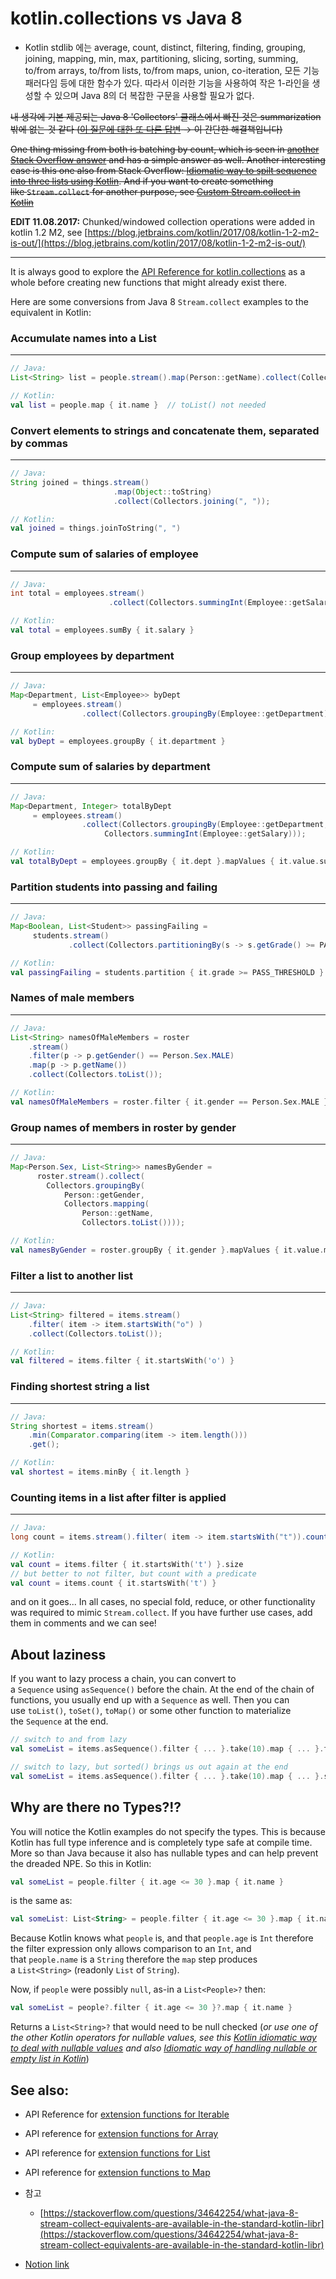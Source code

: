 # kotlin.collections vs Java 8

- Kotlin stdlib 에는 average, count, distinct, filtering, finding, grouping, joining, mapping, min, max, partitioning, slicing, sorting, summing, to/from arrays, to/from lists, to/from maps, union, co-iteration, 모든 기능 패러다임 등에 대한 함수가 있다. 따라서 이러한 기능을 사용하여 작은 1-라인을 생성할 수 있으며 Java 8의 더 복잡한 구문을 사용할 필요가 없다.

~~내 생각에 기본 제공되는 Java 8 'Collectors' 클래스에서 빠진 것은 summarization 밖에 없는 것 같다 ([이 질문에 대한 또 다른 답변](https://stackoverflow.com/a/34661483/3679676) → 이 간단한 해결책입니다)~~

~~One thing missing from both is batching by count, which is seen in [another Stack Overflow answer](https://stackoverflow.com/a/34504231/3679676) and has a simple answer as well. Another interesting case is this one also from Stack Overflow: [Idiomatic way to spilt sequence into three lists using Kotlin](https://stackoverflow.com/questions/32574783/idiomatic-way-to-spilt-sequence-into-three-lists-using-kotlin). And if you want to create something like `Stream.collect` for another purpose, see [Custom Stream.collect in Kotlin](https://stackoverflow.com/questions/34639208)~~

**EDIT 11.08.2017:** Chunked/windowed collection operations were added in kotlin 1.2 M2, see [https://blog.jetbrains.com/kotlin/2017/08/kotlin-1-2-m2-is-out/](https://blog.jetbrains.com/kotlin/2017/08/kotlin-1-2-m2-is-out/)

---

It is always good to explore the [API Reference for kotlin.collections](https://kotlinlang.org/api/latest/jvm/stdlib/kotlin.collections/index.html) as a whole before creating new functions that might already exist there.

Here are some conversions from Java 8 `Stream.collect` examples to the equivalent in Kotlin:

### Accumulate names into a List

---

```java
// Java:
List<String> list = people.stream().map(Person::getName).collect(Collectors.toList());
```

```kotlin
// Kotlin:
val list = people.map { it.name }  // toList() not needed
```

### Convert elements to strings and concatenate them, separated by commas

---

```java
// Java:
String joined = things.stream()
                       .map(Object::toString)
                       .collect(Collectors.joining(", "));
```

```kotlin
// Kotlin:
val joined = things.joinToString(", ")
```

### Compute sum of salaries of employee

---

```java
// Java:
int total = employees.stream()
                      .collect(Collectors.summingInt(Employee::getSalary)));
```

```kotlin
// Kotlin:
val total = employees.sumBy { it.salary }
```

### Group employees by department

---

```java
// Java:
Map<Department, List<Employee>> byDept
     = employees.stream()
                .collect(Collectors.groupingBy(Employee::getDepartment));
```

```kotlin
// Kotlin:
val byDept = employees.groupBy { it.department }
```

### Compute sum of salaries by department

---

```java
// Java:
Map<Department, Integer> totalByDept
     = employees.stream()
                .collect(Collectors.groupingBy(Employee::getDepartment,
                     Collectors.summingInt(Employee::getSalary)));
```

```kotlin
// Kotlin:
val totalByDept = employees.groupBy { it.dept }.mapValues { it.value.sumBy { it.salary }}
```

### Partition students into passing and failing

---

```java
// Java:
Map<Boolean, List<Student>> passingFailing =
     students.stream()
             .collect(Collectors.partitioningBy(s -> s.getGrade() >= PASS_THRESHOLD));
```

```kotlin
// Kotlin:
val passingFailing = students.partition { it.grade >= PASS_THRESHOLD }
```

### Names of male members

---

```java
// Java:
List<String> namesOfMaleMembers = roster
    .stream()
    .filter(p -> p.getGender() == Person.Sex.MALE)
    .map(p -> p.getName())
    .collect(Collectors.toList());
```

```kotlin
// Kotlin:
val namesOfMaleMembers = roster.filter { it.gender == Person.Sex.MALE }.map { it.name }
```

### Group names of members in roster by gender

---

```java
// Java:
Map<Person.Sex, List<String>> namesByGender =
      roster.stream().collect(
        Collectors.groupingBy(
            Person::getGender,
            Collectors.mapping(
                Person::getName,
                Collectors.toList())));
```

```kotlin
// Kotlin:
val namesByGender = roster.groupBy { it.gender }.mapValues { it.value.map { it.name } }
```

### Filter a list to another list

---

```java
// Java:
List<String> filtered = items.stream()
    .filter( item -> item.startsWith("o") )
    .collect(Collectors.toList());
```

```kotlin
// Kotlin:
val filtered = items.filter { it.startsWith('o') }
```

### Finding shortest string a list

---

```java
// Java:
String shortest = items.stream()
    .min(Comparator.comparing(item -> item.length()))
    .get();
```

```kotlin
// Kotlin:
val shortest = items.minBy { it.length }
```

### Counting items in a list after filter is applied

---

```java
// Java:
long count = items.stream().filter( item -> item.startsWith("t")).count();
```

```kotlin
// Kotlin:
val count = items.filter { it.startsWith('t') }.size
// but better to not filter, but count with a predicate
val count = items.count { it.startsWith('t') }
```

and on it goes... In all cases, no special fold, reduce, or other functionality was required to mimic `Stream.collect`. If you have further use cases, add them in comments and we can see!


## About laziness

If you want to lazy process a chain, you can convert to a `Sequence` using `asSequence()` before the chain. At the end of the chain of functions, you usually end up with a `Sequence` as well. Then you can use `toList()`, `toSet()`, `toMap()` or some other function to materialize the `Sequence` at the end.

```kotlin
// switch to and from lazy
val someList = items.asSequence().filter { ... }.take(10).map { ... }.toList()

// switch to lazy, but sorted() brings us out again at the end
val someList = items.asSequence().filter { ... }.take(10).map { ... }.sorted()
```


## Why are there no Types?!?

You will notice the Kotlin examples do not specify the types. This is because Kotlin has full type inference and is completely type safe at compile time. More so than Java because it also has nullable types and can help prevent the dreaded NPE. So this in Kotlin:

```kotlin
val someList = people.filter { it.age <= 30 }.map { it.name }
```

is the same as:

```kotlin
val someList: List<String> = people.filter { it.age <= 30 }.map { it.name }
```

Because Kotlin knows what `people` is, and that `people.age` is `Int` therefore the filter expression only allows comparison to an `Int`, and that `people.name` is a `String` therefore the `map` step produces a `List<String>` (readonly `List` of `String`).

Now, if `people` were possibly `null`, as-in a `List<People>?` then:

```kotlin
val someList = people?.filter { it.age <= 30 }?.map { it.name }
```

Returns a `List<String>?` that would need to be null checked (*or use one of the other Kotlin operators for nullable values, see this [Kotlin idiomatic way to deal with nullable values](https://stackoverflow.com/questions/34498562/in-kotlin-what-is-the-idiomatic-way-to-deal-with-nullable-values-referencing-o) and also [Idiomatic way of handling nullable or empty list in Kotlin](https://stackoverflow.com/questions/26341225/idiomatic-way-of-handling-nullable-or-empty-list-in-kotlin)*)


## See also:

- API Reference for [extension functions for Iterable](https://kotlinlang.org/api/latest/jvm/stdlib/kotlin.collections/kotlin.-iterable/index.html)
- API reference for [extension functions for Array](https://kotlinlang.org/api/latest/jvm/stdlib/kotlin.collections/kotlin.-array/index.html)
- API reference for [extension functions for List](https://kotlinlang.org/api/latest/jvm/stdlib/kotlin.collections/kotlin.-list/index.html)
- API reference for [extension functions to Map](https://kotlinlang.org/api/latest/jvm/stdlib/kotlin.collections/kotlin.-map/index.html)

- 참고
    - [https://stackoverflow.com/questions/34642254/what-java-8-stream-collect-equivalents-are-available-in-the-standard-kotlin-libr](https://stackoverflow.com/questions/34642254/what-java-8-stream-collect-equivalents-are-available-in-the-standard-kotlin-libr)


- [Notion link](https://www.notion.so/kotlin-collections-vs-Java-8-b2921865a61247ca94edf911b76ad4fb)

